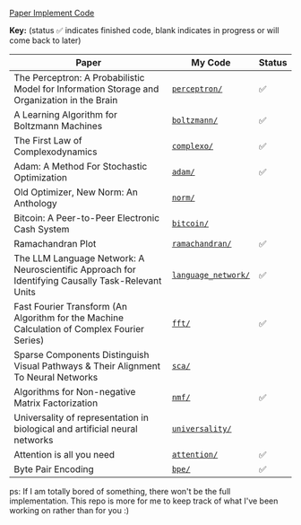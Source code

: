 [Paper Implement Code](https://github.com/xnought/paper-implement/tree/main)

**Key:** (status ✅ indicates finished code, blank indicates in progress or will come back to later)

| Paper                                                                                             | My Code                                    | Status |
| ------------------------------------------------------------------------------------------------- | ------------------------------------------ | ------ |
| The Perceptron: A Probabilistic Model for Information Storage and Organization in the Brain       | [`perceptron/`](./perceptron/)             | ✅     |
| A Learning Algorithm for Boltzmann Machines                                                       | [`boltzmann/`](./boltzmann/)               | ✅     |
| The First Law of Complexodynamics                                                                 | [`complexo/`](./complexo/)                 | ✅     |
| Adam: A Method For Stochastic Optimization                                                        | [`adam/`](./adam/)                         | ✅     |
| Old Optimizer, New Norm: An Anthology                                                             | [`norm/`](./norm/)                         |        |
| Bitcoin: A Peer-to-Peer Electronic Cash System                                                    | [`bitcoin/`](./bitcoin/)                   |        |
| Ramachandran Plot                                                                                 | [`ramachandran/`](./ramachandran/)         | ✅     |
| The LLM Language Network: A Neuroscientific Approach for Identifying Causally Task-Relevant Units | [`language_network/`](./language_network/) | ✅     |
| Fast Fourier Transform (An Algorithm for the Machine Calculation of Complex Fourier Series)       | [`fft/`](./fft/)                           | ✅     |
| Sparse Components Distinguish Visual Pathways & Their Alignment To Neural Networks                | [`sca/`](./sca/)                           |        |
| Algorithms for Non-negative Matrix Factorization                                                  | [`nmf/`](./nmf/)                           | ✅     |
| Universality of representation in biological and artificial neural networks                       | [`universality/`](./universality/)         |        |
| Attention is all you need                                                                         | [`attention/`](./attention/)               | ✅     |
| Byte Pair Encoding                                                                                | [`bpe/`](./bpe/)                           | ✅     |

ps: If I am totally bored of something, there won't be the full implementation. This repo is more for me to keep track of what I've been working on rather than for you :)
